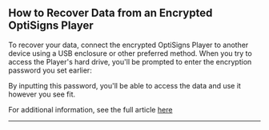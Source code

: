 ## How to Recover Data from an Encrypted OptiSigns Player

To recover your data, connect the encrypted OptiSigns Player to another device using a USB enclosure or other preferred method. When you try to access the Player's hard drive, you'll be prompted to enter the encryption password you set earlier:



By inputting this password, you'll be able to access the data and use it however you see fit.

For additional information, see the full article [here](https://support.optisigns.com/hc/en-us/articles/40212027797523)

---
